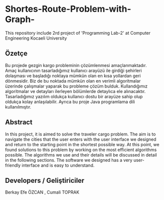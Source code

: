 # Shortes-Route-Problem-with-Graph-
This repository include 2rd project of 'Programming Lab-2' at Computer Engineering Kocaeli University

## Özetçe 
Bu projede gezgin kargo probleminin çözümlenmesi amaçlanmaktadır. Amaç kullanıcının tasarladığımız kullanıcı arayüzü ile girdiği şehirleri dolaşması ve başladığı noktaya mümkün olan en kısa yollardan geri dönmesidir. Biz de bu noktada mümkün olan en verimli algoritmalar üzerinde çalışmalar yaparak bu probleme çözüm bulduk. Kullandığımız algoritmalar ve detayları ilerleyen bölümlerde detaylıca ele alınacaktır. Tasarladığımız yazılım oldukça kullanıcı dostu bir arayüze sahip olup oldukça kolay anlaşılabilir. Ayrıca bu proje Java programlama dili kullanılmıştır.

## Abstract
In this project, it is aimed to solve the traveler cargo problem. The aim is to navigate the cities that the user enters with the user interface we designed and return to the starting point in the shortest possible way. At this point, we found solutions to this problem by working on the most efficient algorithms possible. The algorithms we use and their details will be discussed in detail in the following sections. The software we designed has a very user-friendly interface and is easy to understand.

## Developers / Geliştiriciler
Berkay Efe ÖZCAN , Cumali TOPRAK
